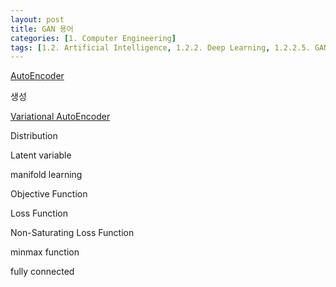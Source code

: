 ```yaml
---
layout: post
title: GAN 용어
categories: [1. Computer Engineering]
tags: [1.2. Artificial Intelligence, 1.2.2. Deep Learning, 1.2.2.5. GAN]
---
```


[AutoEncoder](https://maizer2.github.io/1.%20computer%20engineering/2022/03/29/AutoEncoder.html)

생성

[Variational AutoEncoder](https://maizer2.github.io/1.%20computer%20engineering/2022/03/29/Variational-AutoEncoder.html)

Distribution

Latent variable

manifold learning

Objective Function

Loss Function

Non-Saturating Loss Function

minmax function

fully connected